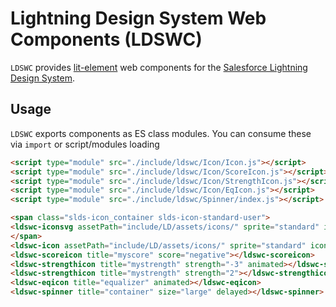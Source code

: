 # Lightning Design System Web Components (LDSWC)

`LDSWC` provides [lit-element](https://lit-element.polymer-project.org) web components for the [Salesforce Lightning Design System](http://lightningdesignsystem.com/).

## Usage

`LDSWC` exports components as ES class modules. You can consume these via `import` or script/modules loading

``` html
<script type="module" src="./include/ldswc/Icon/Icon.js"></script>
<script type="module" src="./include/ldswc/Icon/ScoreIcon.js"></script>
<script type="module" src="./include/ldswc/Icon/StrengthIcon.js"></script>
<script type="module" src="./include/ldswc/Icon/EqIcon.js"></script>
<script type="module" src="./include/ldswc/Spinner/index.js"></script>

<span class="slds-icon_container slds-icon-standard-user">
<ldswc-iconsvg assetPath="include/LD/assets/icons/" sprite="standard" icon="account" id="anyid" data-kkk="any data"></ldswc-iconsvg>
</span>
<ldswc-icon assetPath="include/LD/assets/icons/" sprite="standard" icon="search" background="true" title="an icon"></ldswc-icon>
<ldswc-scoreicon title="myscore" score="negative"></ldswc-scoreicon>
<ldswc-strengthicon title="mystrength" strength="-3" animated></ldswc-strengthicon>
<ldswc-strengthicon title="mystrength" strength="2"></ldswc-strengthicon>
<ldswc-eqicon title="equalizer" animated></ldswc-eqicon>
<ldswc-spinner title="container" size="large" delayed></ldswc-spinner>
```

